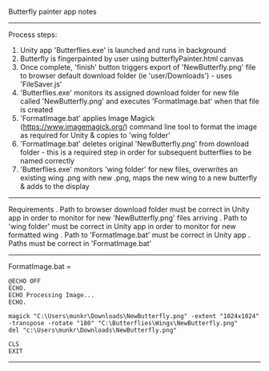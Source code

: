 Butterfly painter app notes

***********************

Process steps:
1)	Unity app 'Butterflies.exe' is launched and runs in background
2)	Butterfly is fingerpainted by user using butterflyPainter.html canvas
3)	Once complete, 'finish' button triggers export of 'NewButterfly.png' file to browser default download folder (ie 'user/Downloads') - uses 'FileSaver.js'
4)	'Butterflies.exe' monitors its assigned download folder for new file called 'NewButterfly.png' and executes 'FormatImage.bat' when that file is created
5)	'FormatImage.bat' applies Image Magick (https://www.imagemagick.org/) command line tool to format the image as required for Unity & copies to 'wing folder'
6)	'FormatImage.bat' deletes original 'NewButterfly.png' from download folder - this is a required step in order for subsequent butterflies to be named correctly
7)	'Butterflies.exe' monitors 'wing folder' for new files, overwrites an existing wing .png with new .png, maps the new wing to a new butterfly & adds to the display

***********************

Requirements
.	Path to browser download folder must be correct in Unity app in order to monitor for new 'NewButterfly.png' files arriving
.	Path to 'wing folder' must be correct in Unity app in order to monitor for new formatted wing
.	Path to 'FormatImage.bat' must be correct in Unity app
.	Paths must be correct in 'FormatImage.bat'


***********************

FormatImage.bat =

	@ECHO OFF
	ECHO.
	ECHO Processing Image...
	ECHO.

	magick "C:\Users\munkr\Downloads\NewButterfly.png" -extent "1024x1024" -transpose -rotate "180" "C:\Butterflies\Wings\NewButterfly.png"
	del "c:\Users\munkr\Downloads\NewButterfly.png"

	CLS
	EXIT

***********************





